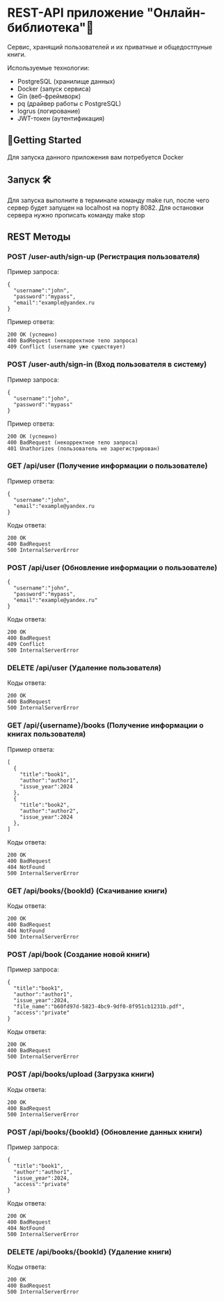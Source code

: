 # REST-API приложение "Онлайн-библиотека"🚀
Сервис, хранящий пользователей и их приватные и общедостпуные книги.

Используемые технологии:
+ PostgreSQL (хранилище данных)
+ Docker (запуск сервиса)
+ Gin (веб-фреймворк)
+ pq (драйвер работы с PostgreSQL)
+ logrus (логирование)
+ JWT-токен (аутентификация)

## 🔧Getting Started
Для запуска данного приложения вам потребуется Docker

## Запуск 🛠️
Для запуска выполните в терминале команду make run, после чего сервер будет запущен на localhost на порту 8082. Для остановки сервера нужно прописать команду make stop

## REST Методы
### POST /user-auth/sign-up (Регистрация пользователя)
Пример запроса:
```
{
  "username":"john",
  "password":"mypass",
  "email":"example@yandex.ru
}
```
Пример ответа:
```
200 OK (успешно)
400 BadRequest (некорректное тело запроса)
409 Conflict (username уже существует)
```

### POST /user-auth/sign-in (Вход пользователя в систему)
Пример запроса:
```
{
  "username":"john",
  "password":"mypass"
}
```
Пример ответа:
```
200 OK (успешно)
400 BadRequest (некорректное тело запроса)
401 Unathorizes (пользователь не зарегистрирован)
```

### GET /api/user (Получение информации о пользователе)
Пример ответа:
```
{
  "username":"john",
  "email":"example@yandex.ru
}
```
Коды ответа:
```
200 OK
400 BadRequest
500 InternalServerError
```

### POST /api/user (Обновление информации о пользователе)
```
{
  "username":"john",
  "password":"mypass",
  "email":"example@yandex.ru"
}
```
Коды ответа:
```
200 OK
400 BadRequest
409 Conflict
500 InternalServerError
```

### DELETE /api/user (Удаление пользователя)
Коды ответа:
```
200 OK
400 BadRequest
500 InternalServerError
```

### GET /api/{username}/books (Получение информации о книгах пользователя)
Пример ответа:
```
[
  {
    "title":"book1",
    "author":"author1",
    "issue_year":2024
  },
  {
    "title":"book2",
    "author":"author2",
    "issue_year":2024
  },
]
```
Коды ответа:
```
200 OK
400 BadRequest
404 NotFound
500 InternalServerError
```

### GET /api/books/{bookId} (Скачивание книги)
Коды ответа:
```
200 OK
400 BadRequest
404 NotFound
500 InternalServerError
```

### POST /api/book (Создание новой книги)
Пример запроса:
```
{
  "title":"book1",
  "author":"author1",
  "issue_year":2024,
  "file_name":"b60fd97d-5823-4bc9-9df0-8f951cb1231b.pdf",
  "access":"private"
}
```
Коды ответа:
```
200 OK
400 BadRequest
500 InternalServerError
```

### POST /api/books/upload (Загрузка книги)
Коды ответа:
```
200 OK
400 BadRequest
500 InternalServerError
```
### POST /api/books/{bookId} (Обновление данных книги)
Пример запроса:
```
{
  "title":"book1",
  "author":"author1",
  "issue_year":2024,
  "access":"private"
}
```
Коды ответа:
```
200 OK
400 BadRequest
404 NotFound
500 InternalServerError
```

### DELETE /api/books/{bookId} (Удаление книги)
Коды ответа:
```
200 OK
400 BadRequest
500 InternalServerError
```
